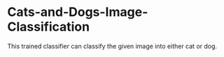 # Cats-and-Dogs-Image-Classification
This trained classifier can classify the given image into either cat or dog.
